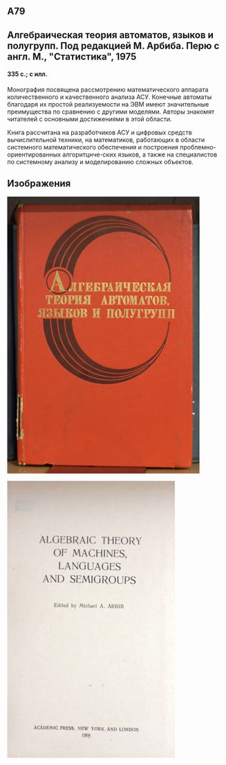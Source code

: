## А79

## Алгебраическая теория автоматов, языков и полугрупп. Под редакцией М. Арбиба. Перю с англ. М., "Статистика", 1975

#### 335 c.; с илл.

Монография посвящена рассмотрению математического аппарата количественного и качественного анализа АСУ. Конечные автоматы благодаря их прoстой реализуемости на ЭВМ имеют значительные преимущества по сравнению с другими моделями. Авторы знакомят читателей с основными достижениями в этой области.

Книга рассчитана на разработчиков АСУ и цифровых средств вычислительной техники, на математиков, работающих в области системного математического обеспечения и построения проблемно-ориентированных алгоритцнче-ских языков, а также на специалистов по системному анализу и моделированию сложных объектов.

## Изображения

![001](./assets/images/001.png)

![002](./assets/images/002.png)
